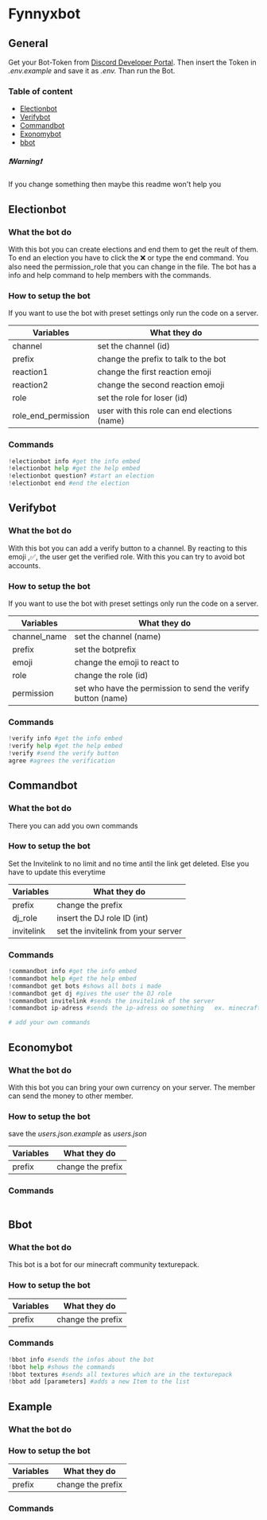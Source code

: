 # Fynnyxbot

## General
Get your Bot-Token from [Discord Developer Portal](https://discord.com/developers/applications). Then insert the Token in *.env.example* and save it as *.env.* Than run the Bot.

### Table of content
* [Electionbot](https://github.com/Fynnyx/discord.py-bots#electionbot)
* [Verifybot](https://github.com/Fynnyx/discord.py-bots#verifybot)
* [Commandbot](https://github.com/Fynnyx/discord.py-bots#commandbot)
* [Exonomybot](https://github.com/Fynnyx/discord.py-bots#economybot)
* [bbot](https://github.com/Fynnyx/discord.py-bots#bbot)


##### ❗Warning❗
If you change something then maybe this readme won't help you


## Electionbot

### What the bot do
With this bot you can create elections and end them to get the reult of them. To end an election you have to click the ❌ or type the end command. You also need the permission_role that you can change in the file. The bot has a info and help command to help members with the commands.

### How to setup the bot
If you want to use the bot with preset settings only run the code on a server.

Variables | What they do
----------| ------------
channel | set the channel (id)
prefix | change the prefix to talk to the bot
reaction1 | change the first reaction emoji
reaction2 | change the second reaction emoji
role | set the role for loser (id)
role_end_permission | user with this role can end elections (name)

### Commands

```Python
!electionbot info #get the info embed
!electionbot help #get the help embed
!electionbot question? #start an election
!electionbot end #end the election
```




## Verifybot

### What the bot do
With this bot you can add a verify button to a channel. By reacting to this emoji ,✅, the user get the verified role. With this you can try to avoid bot accounts.

### How to setup the bot
If you want to use the bot with preset settings only run the code on a server.

Variables | What they do
----------| ------------
channel_name | set the channel (name)
prefix | set the botprefix
emoji | change the emoji to react to
role | change the role (id)
permission | set who have the permission to send the verify button (name)


### Commands

```Python
!verify info #get the info embed
!verify help #get the help embed
!verify #send the verify button
agree #agrees the verification
```

## Commandbot

### What the bot do
There you can add you own commands

### How to setup the bot
Set the Invitelink to no limit and no time antil the link get deleted. Else you have to update this everytime

Variables | What they do
----------| ------------
prefix | change the prefix
dj_role | insert the DJ role ID (int)
invitelink | set the invitelink from your server


### Commands

```Python
!commandbot info #get the info embed
!commandbot help #get the help embed
!commandbot get bots #shows all bots i made
!commandbot get dj #gives the user the DJ role
!commandbot invitelink #sends the invitelink of the server
!commandbot ip-adress #sends the ip-adress oo something   ex. minecraft-server

# add your own commands
```

## Economybot

### What the bot do
With this bot you can bring your own currency on your server. The member can send the money to other member.

### How to setup the bot
save the *users.json.example* as *users.json*

Variables | What they do
----------| ------------
prefix | change the prefix


### Commands

```Python

```

## Bbot

### What the bot do
This bot is a bot for our minecraft community texturepack.

### How to setup the bot

Variables | What they do
----------| ------------
prefix | change the prefix


### Commands

```Python
!bbot info #sends the infos about the bot
!bbot help #shows the commands
!bbot textures #sends all textures which are in the texturepack
!bbot add [parameters] #adds a new Item to the list
```









## Example

### What the bot do

### How to setup the bot

Variables | What they do
----------| ------------
prefix | change the prefix


### Commands

```Python

```

